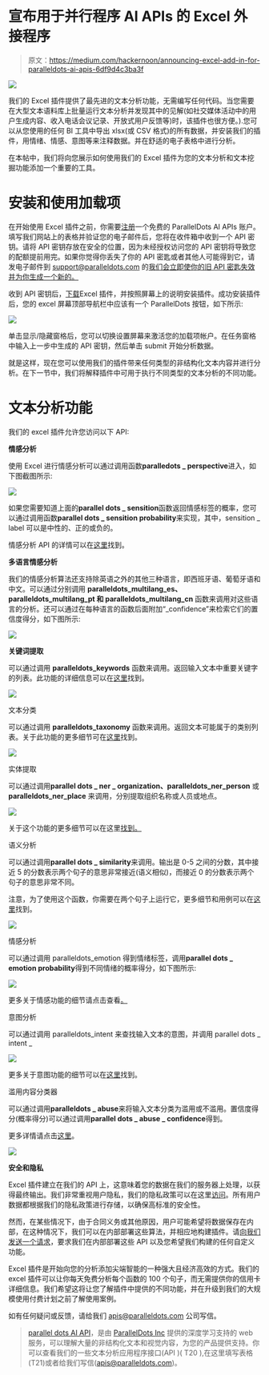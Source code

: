 # 宣布用于并行程序 AI APIs 的 Excel 外接程序

> 原文：<https://medium.com/hackernoon/announcing-excel-add-in-for-paralleldots-ai-apis-6df9d4c3ba3f>

![](img/1a28add9faf82c1ca099fb769410a11a.png)

我们的 Excel 插件提供了最先进的文本分析功能，无需编写任何代码。当您需要在大型文本语料库上批量运行文本分析并发现其中的见解(如社交媒体活动中的用户生成内容、收入电话会议记录、开放式用户反馈等)时，该插件也很方便。).您可以从您使用的任何 BI 工具中导出 xlsx(或 CSV 格式)的所有数据，并安装我们的插件，用情绪、情感、意图等来注释数据。并在舒适的电子表格中进行分析。

在本帖中，我们将向您展示如何使用我们的 Excel 插件为您的文本分析和文本挖掘功能添加一个重要的工具。

# 安装和使用加载项

在开始使用 Excel 插件之前，你需要[注册](https://www.paralleldots.com/)一个免费的 ParallelDots AI APIs 账户。填写我们网站上的表格并验证您的电子邮件后，您将在收件箱中收到一个 API 密钥。请将 API 密钥存放在安全的位置，因为未经授权访问您的 API 密钥将导致您的配额提前用完。如果你觉得你丢失了你的 API 密匙或者其他人可能得到它，请发电子邮件到 support@paralleldots.com 的[我们会立即使你的旧 API 密匙失效并为你生成一个新的。](mailto:support@paralleldots.com)

收到 API 密钥后，[下载](https://www.paralleldots.com/excel-plugin)Excel 插件，并按照屏幕上的说明安装插件。成功安装插件后，您的 excel 屏幕顶部导航栏中应该有一个 ParallelDots 按钮，如下所示:

![](img/35de3da92957aa039886110df7dcc291.png)

单击显示/隐藏窗格后，您可以切换设置屏幕来激活您的加载项帐户。在任务窗格中输入上一步中生成的 API 密钥，然后单击 submit 开始分析数据。

就是这样，现在您可以使用我们的插件带来任何类型的非结构化文本内容并进行分析。在下一节中，我们将解释插件中可用于执行不同类型的文本分析的不同功能。

# 文本分析功能

我们的 excel 插件允许您访问以下 API:

**情感分析**

使用 Excel 进行情感分析可以通过调用函数**paralledots _ perspective**进入，如下图截图所示:

![](img/7455033cd9aed073e39c8d070f6c2f79.png)

如果您需要知道上面的**parallel dots _ sensition**函数返回情感标签的概率，您可以通过调用函数**parallel dots _ sensition _<sensition _ label>_ probability**来实现，其中，sensition _ label 可以是中性的、正的或负的。

情感分析 API 的详情可以在[这里](https://www.paralleldots.com/sentiment-analysis)找到。

**多语言情感分析**

我们的情感分析算法还支持除英语之外的其他三种语言，即西班牙语、葡萄牙语和中文。可以通过分别调用 **paralleldots_multilang_es、paralleldots_multilang_pt 和 paralleldots_multilang_cn** 函数来调用对这些语言的分析。还可以通过在每种语言的函数后面附加“_confidence”来检索它们的置信度得分，如下图所示:

![](img/27e8098ecc2f4388988cdf0c9305d726.png)

**关键词提取**

可以通过调用 **paralleldots_keywords** 函数来调用。返回输入文本中重要关键字的列表。此功能的详细信息可以在[这里](https://www.paralleldots.com/keyword-generator)找到。

![](img/6de7875db9509bf2c7de32352257811c.png)

文本分类

可以通过调用 **paralleldots_taxonomy** 函数来调用。返回文本可能属于的类别列表。关于此功能的更多细节可在[这里](https://www.paralleldots.com/text-classification)找到。

![](img/4bae8bbe40825e45d976e8afe923dc4b.png)

实体提取

可以通过调用**parallel dots _ ner _ organization、paralleldots_ner_person** 或 **paralleldots_ner_place** 来调用，分别提取组织名称或人员或地点。

![](img/8a2be95cf8d89be26e1def7402606967.png)

关于这个功能的更多细节可以在这里[找到。](https://www.paralleldots.com/named-entity-recognition)

语义分析

可以通过调用**parallel dots _ similarity**来调用。输出是 0-5 之间的分数，其中接近 5 的分数表示两个句子的意思非常接近(语义相似)，而接近 0 的分数表示两个句子的意思非常不同。

注意，为了使用这个函数，你需要在两个句子上运行它，更多细节和用例可以在[这里](https://www.paralleldots.com/semantic-analysis)找到。

![](img/c99aa28aca12906c85b462838327e75d.png)

情感分析

可以通过调用 paralleldots_emotion 得到情绪标签，调用**parallel dots _ emotion _<label>_ probability**得到不同情绪的概率得分，如下图所示:

![](img/816bbe90211d78ce32b19a3cbc0a67d3.png)

更多关于情感功能的细节请点击查看[。](https://www.paralleldots.com/emotion-detection)

意图分析

可以通过调用 paralleldots_intent 来查找输入文本的意图，并调用 parallel dots _ intent _

![](img/4780febf31a1316eb4896aefce759634.png)

更多关于意图功能的细节可以在[这里](https://www.paralleldots.com/intent-analysis)找到。

滥用内容分类器

可以通过调用**paralleldots _ abuse**来将输入文本分类为滥用或不滥用。置信度得分(概率得分)可以通过调用**parallel dots _ abuse _ confidence**得到。

更多详情请点击[这里](https://www.paralleldots.com/abusive-content)。

![](img/e00af1de2381824e621a3f76b6cf0085.png)

**安全和隐私**

Excel 插件建立在我们的 API 上，这意味着您的数据在我们的服务器上处理，以获得最终输出。我们非常重视用户隐私，我们的隐私政策可以在这里[访问](https://www.paralleldots.com/terms-and-conditions)。所有用户数据都根据我们的隐私政策进行存储，以确保高标准的安全性。

然而，在某些情况下，由于合同义务或其他原因，用户可能希望将数据保存在内部，在这种情况下，我们可以在内部部署这些算法，并相应地构建插件。请[向我们发送一个请求](https://www.paralleldots.com/contact-us)，要求我们在内部部署这些 API 以及您希望我们构建的任何自定义功能。

Excel 插件是开始向您的分析添加尖端智能的一种强大且经济高效的方式。我们的 excel 插件可以让你每天免费分析每个函数的 100 个句子，而无需提供你的信用卡详细信息。我们希望这将让您了解插件中提供的不同功能，并在升级到我们的大规模使用付费计划之前了解使用案例。

如有任何疑问或反馈，请给我们 apis@paralleldots.com 公司写信。

> [parallel dots AI API](https://www.paralleldots.com/)，是由 [ParallelDots Inc](https://paralleldots.xyz/) 提供的深度学习支持的 web 服务，可以理解大量的非结构化文本和视觉内容，为您的产品提供支持。你可以查看我们的一些文本分析应用程序接口(API )( T20 ),在这里填写表格(T21)或者给我们写信(apis@paralleldots.com)。